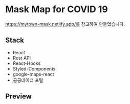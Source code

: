 # Mask Map for COVID 19

https://mytown-mask.netlify.app/를 참고하여 만들었습니다.

## Stack
* React
* Rest API
* React-Hooks
* Styled-Components
* google-maps-react
* 공공데이터 포털

## Preview
<img src="https://user-images.githubusercontent.com/47658383/80573814-aab65100-8a3b-11ea-80eb-71bfaa835bc2.png" alt=""/>
